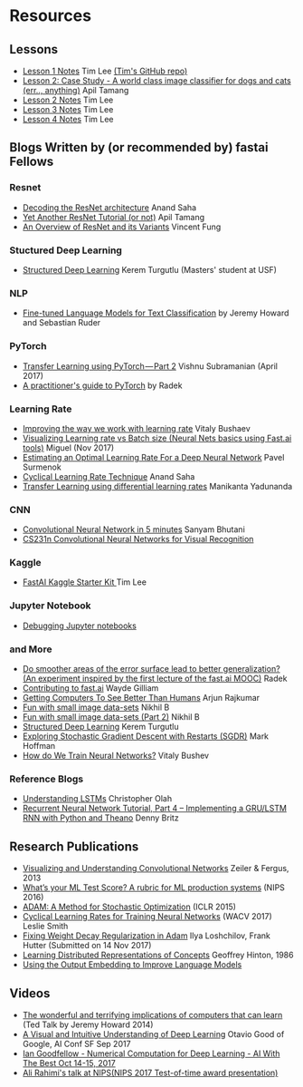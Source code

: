# Resources

## Lessons
* [Lesson 1 Notes](http://forums.fast.ai/t/deeplearning-lec1notes/7089) Tim Lee [(Tim's GitHub repo)](https://github.com/timdavidlee/learning-deep/tree/master/deeplearning1)
* [Lesson 2: Case Study - A world class image classifier for dogs and cats (err.., anything)](https://medium.com/@apiltamang/case-study-a-world-class-image-classifier-for-dogs-and-cats-err-anything-9cf39ee4690e) Apil Tamang
* [Lesson 2 Notes](http://forums.fast.ai/t/deeplearning-lecnotes2/7515/2) Tim Lee
* [Lesson 3 Notes](http://forums.fast.ai/t/deeplearning-lecnotes3/7866) Tim Lee
* [Lesson 4 Notes](http://forums.fast.ai/t/deeplearning-lec4notes/8146) Tim Lee


## Blogs Written by (or recommended by) fastai Fellows 

### Resnet
* [Decoding the ResNet architecture](http://teleported.in/posts/decoding-resnet-architecture/) Anand Saha   
* [Yet Another ResNet Tutorial (or not)](https://medium.com/@apiltamang/yet-another-resnet-tutorial-or-not-f6dd9515fcd7) Apil Tamang
* [An Overview of ResNet and its Variants](https://towardsdatascience.com/an-overview-of-resnet-and-its-variants-5281e2f56035) Vincent Fung

### Stuctured Deep Learning
* [Structured Deep Learning](https://towardsdatascience.com/structured-deep-learning-b8ca4138b848) Kerem Turgutlu (Masters' student at USF)

### NLP
* [Fine-tuned Language Models for Text Classification](https://arxiv.org/abs/1801.06146) by Jeremy Howard and Sebastian Ruder

### PyTorch
* [Transfer Learning using PyTorch — Part 2](https://towardsdatascience.com/transfer-learning-using-pytorch-part-2-9c5b18e15551) Vishnu Subramanian (April 2017)
* [A practitioner's guide to PyTorch](https://medium.com/@radekosmulski/a-practitioners-guide-to-pytorch-1d0f6a238040) by Radek 

### Learning Rate
* [Improving the way we work with learning rate](https://techburst.io/improving-the-way-we-work-with-learning-rate-5e99554f163b) Vitaly Bushaev
* [Visualizing Learning rate vs Batch size (Neural Nets basics using Fast.ai tools)](https://miguel-data-sc.github.io/2017-11-05-first/) Miguel (Nov 2017)
* [Estimating an Optimal Learning Rate For a Deep Neural Network](https://medium.com/@surmenok/estimating-optimal-learning-rate-for-a-deep-neural-network-ce32f2556ce0) Pavel Surmenok
* [Cyclical Learning Rate Technique](http://teleported.in/posts/cyclic-learning-rate/) Anand Saha
* [Transfer Learning using differential learning rates](https://towardsdatascience.com/transfer-learning-using-differential-learning-rates-638455797f00) Manikanta Yadunanda


### CNN
* [Convolutional Neural Network in 5 minutes](https://medium.com/@init_27/convolutional-neural-network-in-5-minutes-8f867eb9ca39) Sanyam Bhutani
* [CS231n Convolutional Neural Networks for Visual Recognition](http://cs231n.github.io/convolutional-networks/)

### Kaggle
* [FastAI Kaggle Starter Kit ](https://www.kaggle.com/timolee/fastai-kaggle-starter-kit-lb-0-33) Tim Lee

### Jupyter Notebook 

* [Debugging Jupyter notebooks](https://davidhamann.de/2017/04/22/debugging-jupyter-notebooks/)

### and More

* [Do smoother areas of the error surface lead to better generalization? (An experiment inspired by the first lecture of the fast.ai MOOC)](https://medium.com/@radekosmulski/do-smoother-areas-of-the-error-surface-lead-to-better-generalization-b5f93b9edf5b) Radek
* [Contributing to fast.ai](https://medium.com/@wgilliam/86f2c05d72aa) Wayde Gilliam
* [Getting Computers To See Better Than Humans](https://medium.com/@ArjunRajkumar/getting-computers-to-see-better-than-humans-346d96634f73) Arjun Rajkumar
* [Fun with small image data-sets](https://medium.com/@nikhil.b.k_13958/fun-with-small-image-data-sets-8c83d95d0159) Nikhil B
* [Fun with small image data-sets (Part 2)](https://medium.com/@nikhil.b.k_13958/fun-with-small-image-data-sets-part-2-54d683ca8c96) Nikhil B
* [Structured Deep Learning](https://medium.com/@keremturgutlu/structured-deep-learning-b8ca4138b848) Kerem Turgutlu 
* [Exploring Stochastic Gradient Descent with Restarts (SGDR)](https://medium.com/38th-street-studios/exploring-stochastic-gradient-descent-with-restarts-sgdr-fa206c38a74e) Mark Hoffman
* [How do We Train Neural Networks?](https://towardsdatascience.com/how-do-we-train-neural-networks-edd985562b73) Vitaly Bushev

### Reference Blogs

* [Understanding LSTMs](http://colah.github.io/posts/2015-08-Understanding-LSTMs/) Christopher Olah
* [Recurrent Neural Network Tutorial, Part 4 – Implementing a GRU/LSTM RNN with Python and Theano](http://www.wildml.com/2015/10/recurrent-neural-network-tutorial-part-4-implementing-a-grulstm-rnn-with-python-and-theano/) Denny Britz

## Research Publications

* [Visualizing and Understanding Convolutional Networks](http://www.matthewzeiler.com/wp-content/uploads/2017/07/arxive2013.pdf) Zeiler & Fergus, 2013
* [What’s your ML Test Score? A rubric for ML
production systems](https://static.googleusercontent.com/media/research.google.com/en//pubs/archive/45742.pdf)  (NIPS 2016)  
* [ADAM:  A Method for Stochastic Optimization](https://arxiv.org/pdf/1412.6980.pdf) (ICLR 2015)
* [Cyclical Learning Rates for Training Neural Networks](https://arxiv.org/abs/1506.01186) (WACV 2017) Leslie Smith
* [Fixing Weight Decay Regularization in Adam](https://arxiv.org/abs/1711.05101) Ilya Loshchilov, Frank Hutter (Submitted on 14 Nov 2017)
* [Learning Distributed Representations of Concepts](http://www.cs.toronto.edu/~hinton/absps/families.pdf) Geoffrey Hinton, 1986
* [Using the Output Embedding to Improve Language Models](https://arxiv.org/abs/1608.05859)

## Videos

* [The wonderful and terrifying implications of computers that can learn](https://www.ted.com/talks/jeremy_howard_the_wonderful_and_terrifying_implications_of_computers_that_can_learn) (Ted Talk by Jeremy Howard 2014)
* [A Visual and Intuitive Understanding of Deep Learning](https://www.youtube.com/embed/Oqm9vsf_hvU?autoplay=1&feature=oembed&wmode=opaque) Otavio Good of Google, AI Conf SF Sep 2017
* [Ian Goodfellow - Numerical Computation for Deep Learning - AI With The Best Oct 14-15, 2017](https://www.youtube.com/watch?v=XlYD8jn1ayE&t=5m40s)
* [Ali Rahimi's talk at NIPS(NIPS 2017 Test-of-time award presentation)](https://www.youtube.com/watch?v=Qi1Yry33TQE)


